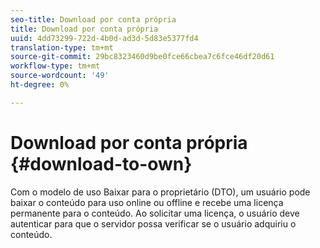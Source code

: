 ```yaml
---
seo-title: Download por conta própria
title: Download por conta própria
uuid: 4dd73299-722d-4b0d-ad3d-5d83e5377fd4
translation-type: tm+mt
source-git-commit: 29bc8323460d9be0fce66cbea7c6fce46df20d61
workflow-type: tm+mt
source-wordcount: '49'
ht-degree: 0%

---
```



# Download por conta própria {#download-to-own}

Com o modelo de uso Baixar para o proprietário (DTO), um usuário pode baixar o conteúdo para uso online ou offline e recebe uma licença permanente para o conteúdo. Ao solicitar uma licença, o usuário deve autenticar para que o servidor possa verificar se o usuário adquiriu o conteúdo.
